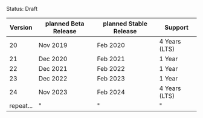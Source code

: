 

Status: Draft

| Version | planned Beta Release | planned Stable Release | Support |
| ------- | -------------------- | ---------------------- | ------- |
| 20      | Nov 2019             | Feb 2020               | 4 Years (LTS) |
|21| Dec 2020 | Feb 2021 | 1 Year |
|22| Dec 2021 | Feb 2022 | 1 Year |
|23| Dec 2022 | Feb 2023 | 1 Year |
|24| Nov 2023 | Feb 2024 | 4 Years (LTS) |
|repeat...  |"|"|"|

